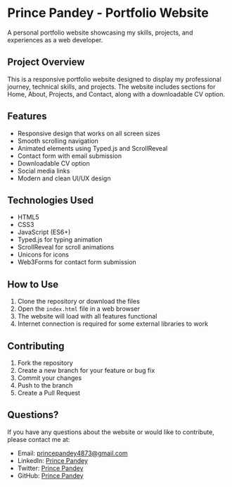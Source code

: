 # Prince Pandey - Portfolio Website

A personal portfolio website showcasing my skills, projects, and experiences as a web developer.

## Project Overview
This is a responsive portfolio website designed to display my professional journey, technical skills, and projects. The website includes sections for Home, About, Projects, and Contact, along with a downloadable CV option.

## Features
- Responsive design that works on all screen sizes
- Smooth scrolling navigation
- Animated elements using Typed.js and ScrollReveal
- Contact form with email submission
- Downloadable CV option
- Social media links
- Modern and clean UI/UX design

## Technologies Used
- HTML5
- CSS3
- JavaScript (ES6+)
- Typed.js for typing animation
- ScrollReveal for scroll animations
- Unicons for icons
- Web3Forms for contact form submission

## How to Use
1. Clone the repository or download the files
2. Open the `index.html` file in a web browser
3. The website will load with all features functional
4. Internet connection is required for some external libraries to work

## Contributing
1. Fork the repository
2. Create a new branch for your feature or bug fix
3. Commit your changes
4. Push to the branch
5. Create a Pull Request

## Questions?
If you have any questions about the website or would like to contribute, please contact me at:
- Email: princepandey4873@gmail.com
- LinkedIn: [Prince Pandey](https://www.linkedin.com/in/pr1nce-pandey/)
- Twitter: [Prince Pandey](https://x.com/Pr1ncePandey)
- GitHub: [Prince Pandey](https://github.com/Pr1ncePandey/)
